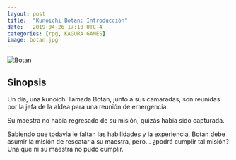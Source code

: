 ```yaml
---
layout: post
title:  "Kunoichi Botan: Introducción"
date:   2019-04-26 17:10 UTC-4
categories: [rpg, KAGURA GAMES]
image: botan.jpg
---
```


![Botan](https://i.imgur.com/OjIJnWH.jpg "Botan")

## Sinopsis

Un día, una kunoichi llamada Botan, junto a sus camaradas, son reunidas por la jefa de la aldea para una reunión de emergencia.

Su maestra no había regresado de su misión, quizás había sido capturada.

Sabiendo que todavía le faltan las habilidades y la experiencia, Botan debe asumir la misión de rescatar a su maestra, pero... ¿podrá cumplir tal misión? Una que ni su maestra no pudo cumplir.

